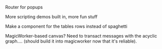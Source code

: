 Router for popups

More scripting demos built in, more fun stuff

Make a component for the tables rows instead of spaghetti

MagicWorker-based canvas? Need to transact messages with the acyclic graph.... (should build it into magicworker now that it's reliable).
